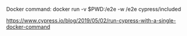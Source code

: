 Docker command:
docker run -v $PWD:/e2e -w /e2e cypress/included

https://www.cypress.io/blog/2019/05/02/run-cypress-with-a-single-docker-command


